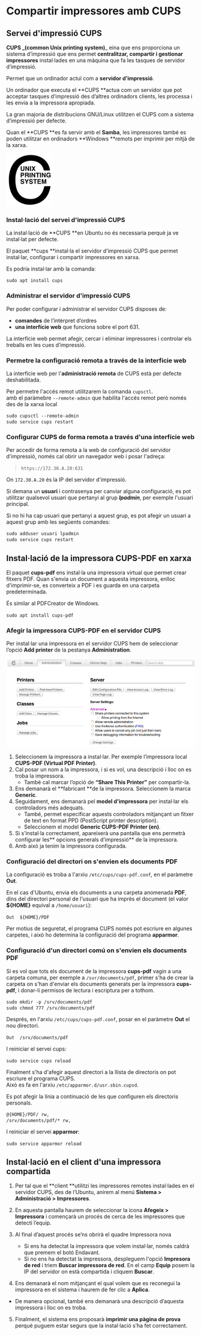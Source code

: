 # Compartir impressores amb CUPS

## Servei d'impressió CUPS

**CUPS **_**\(common Unix printing system\)**_ eina que ens proporciona un sistema d’impressió que ens permet **centralitzar, compartir i gestionar impressores** instal·lades en una màquina que fa les tasques de servidor d’impressió.

Permet que un ordinador actuï com a **servidor d’impressió**.

Un ordinador que executa el **CUPS **actua com un servidor que pot acceptar tasques d’impressió des d’altres ordinadors clients, les processa i les envia a la impressora apropiada.

La gran majoria de distribucions GNU/Linux utilitzen el CUPS com a sistema d’impressió per defecte.

Quan el **CUPS **es fa servir amb el **Samba**, les impressores també es poden utilitzar en ordinadors **Windows **remots per imprimir per mitjà de la xarxa.

![](/assets/CUPSlogo.png)

### Instal·lació del servei d'impressió CUPS

La instal·lació de **CUPS **en Ubuntu no és necessaria perquè ja ve instal·lat per defecte.

El paquet **cups **instal·la el servidor d'impressió CUPS que permet instal·lar, configurar i compartir impressores en xarxa.

Es podria instal·lar amb la comanda:

```
sudo apt install cups
```

### Administrar el servidor d'impressió CUPS

Per poder configurar i administrar el servidor CUPS disposes de:

* **comandes** de l’intèrpret d’ordres
* **una interfície web** que funciona sobre el port 631.

La interfície web permet afegir, cercar i eliminar impressores i controlar els treballs en les cues d’impressió.

### Permetre la configuració remota a través de la interfície web

La interfície web per l'**administració remota** de CUPS està per defecte deshabilitada.

Per permetre l'accés remot utilitzarem la comanda `cupsctl`.  
amb el paràmebre `--remote-admin` que habilita l'accés remot però només des de la xarxa local

```
sudo cupsctl --remote-admin
sudo service cups restart
```

### Configurar CUPS de forma remota a través d'una interfície web

Per accedir de forma remota a la web de configuració del servidor d'impressió, només cal obrir un navegador web i posar l'adreça:

 > `https://172.30.A.20:631`

On `172.30.A.20` és la IP del servidor d'impressió.

Si demana un **usuari** i contrasenya per canviar alguna configuració, es pot utilitzar qualsevol usuari que pertanyi al grup **_lpadmin_**, per exemple l'usuari principal.

Si no hi ha cap usuari que pertanyi a aquest grup, es pot afegir un usuari a aquest grup amb les següents comandes:

```
sudo adduser usuari lpadmin
sudo service cups restart
```

## Instal·lació de la impressora CUPS-PDF en xarxa

El paquet **cups-pdf** ens instal·la una impressora virtual que permet crear fitxers PDF. Quan s'envia un document a aquesta impressora, enlloc d'imprimir-se, es converteix a PDF i es guarda en una carpeta predeterminada.

És similar al PDFCreator de Windows.

`sudo apt install cups-pdf`

### Afegir la impressora CUPS-PDF en el servidor CUPS

Per instal·lar una impressora en el servidor CUPS hem de seleccionar l’opció **Add printer** de la pestanya **Administration**.

![](/assets/CUPSAdministration.png)

1. Seleccionem la impressora a instal·lar. Per exemple l’impressora local **CUPS-PDF \(Virtual PDF Printer\)**.
2. Cal posar un nom a la impressora, i si es vol, una descripció i lloc on es troba la impressora. 
   * També cal marcar l’opció de **“Share This Printer”** per compartir-la.
3. Ens demanarà el **fabricant **de la impressora. Seleccionem la marca **Generic**.
4. Seguidament, ens demanarà pel **model d'impressora** per instal·lar els controladors més adequats. 
   * També, permet especificar aquests controladors mitjançant un fitxer de text en format PPD \(PostScript printer description\).
   * Seleccionem el model **Generic CUPS-PDF Printer \(en\)**.
5. Si s’instal·la correctament, apareixerà una pantalla que ens permetrà configurar les** opcions generals d’impressió** de la impressora.
6. Amb això ja tenim la impressora configurada.

### Configuració del directori on s'envien els documents PDF

La configuració es troba a l'arxiu `/etc/cups/cups-pdf.conf`, en el paràmetre **Out**.

En el cas d'Ubuntu, envia els documents a una carpeta anomenada **PDF**, dins del directori personal de l'usuari que ha imprès el document \(el valor **${HOME}** equival a `/home/usuari`\):

`Out  ${HOME}/PDF`

Per motius de seguretat, el programa CUPS només pot escriure en algunes carpetes, i això ho determina la configuració del programa **apparmor**.

### Configuració d'un directori comú on s'envien els documents PDF

Si es vol que tots els document de la impressora **cups-pdf** vagin a una carpeta comuna, per exemple a `/svr/documents/pdf`, primer s'ha de crear la carpeta on s'han d'enviar els documents generats per la impressora **cups-pdf**, i donar-li permisos de lectura i escriptura per a tothom.

```
sudo mkdir -p /srv/documents/pdf
sudo chmod 777 /srv/documents/pdf
```

Després, en l'arxiu `/etc/cups/cups-pdf.conf`, posar en el paràmetre **Out** el nou directori.

`Out  /srv/documents/pdf`

I reiniciar el servei cups:

`sudo service cups reload`

Finalment s'ha d'afegir aquest directori a la llista de directoris on pot escriure el programa CUPS.  
Això es fa en l'arxiu `/etc/apparmor.d/usr.sbin.cupsd`.  

Es pot afegir la línia a continuació de les que configuren els directoris personals.

```
@{HOME}/PDF/ rw,
/srv/documents/pdf/* rw,
```

I reiniciar el servei **apparmor**:

`sudo service apparmor reload`

## Instal·lació en el client d'una impressora compartida

1. Per tal que el **client **utilitzi les impressores remotes instal·lades en el servidor CUPS, des de l’Ubuntu, anirem al menú **Sistema > Administració > Impressores**. 

2. En aquesta pantalla haurem de seleccionar la icona **Afegeix > Impressora** i començarà un procés de cerca de les impressores que detecti l’equip. 

3. Al final d’aquest procés se’ns obrirà el quadre Impressora nova
   * Si ens ha detectat la impressora que volem instal·lar, només caldrà que premem el botó Endavant.
   * Si no ens ha detectat la impressora, despleguem l'opció **Impresora de red** i triem **Buscar impressora de red**. En el camp **Equip** posem la IP del servidor on està compartida i cliquem **Buscar**.

4. Ens demanarà el nom mitjançant el qual volem que es reconegui la impressora en el sistema i haurem de fer clic a **Aplica**.
  * De manera opcional, també ens demanarà una descripció d’aquesta impressora i lloc on es troba. 

5. Finalment, el sistema ens proposarà **imprimir una pàgina de prova** perquè puguem estar segurs que la instal·lació s’ha fet correctament.


